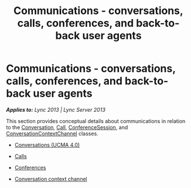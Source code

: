 ﻿---
title: Communications - conversations, calls, conferences, and back-to-back user agents
TOCTitle: Communications - conversations, calls, conferences, and back-to-back user agents
ms:assetid: 441bc842-8f38-453a-b398-74ddebdcdaeb
ms:mtpsurl: https://msdn.microsoft.com/en-us/library/Dn465995(v=office.15)
ms:contentKeyID: 57102885
ms.date: 07/25/2014
mtps_version: v=office.15
---

# Communications - conversations, calls, conferences, and back-to-back user agents


_**Applies to:** Lync 2013 | Lync Server 2013_

This section provides conceptual details about communications in relation to the [Conversation](https://msdn.microsoft.com/en-us/library/hh349224\(v=office.15\)), [Call](https://msdn.microsoft.com/en-us/library/hh384235\(v=office.15\)), [ConferenceSession](https://msdn.microsoft.com/en-us/library/hh349315\(v=office.15\)), and [ConversationContextChannel](https://msdn.microsoft.com/en-us/library/hh161849\(v=office.15\)) classes.

  - [Conversations (UCMA 4.0)](conversations-ucma-4-0.md)

  - [Calls](calls.md)

  - [Conferences](conferences.md)

  - [Conversation context channel](conversation-context-channel.md)


